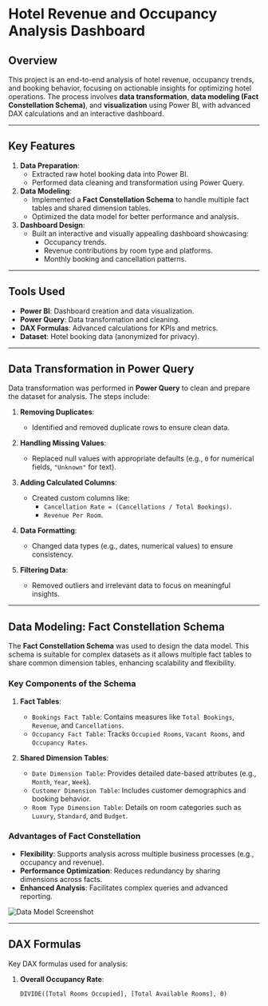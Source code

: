 # Hotel Revenue and Occupancy Analysis Dashboard

## Overview
This project is an end-to-end analysis of hotel revenue, occupancy trends, and booking behavior, focusing on actionable insights for optimizing hotel operations. The process involves **data transformation**, **data modeling (Fact Constellation Schema)**, and **visualization** using Power BI, with advanced DAX calculations and an interactive dashboard.

---

## Key Features
1. **Data Preparation**:
   - Extracted raw hotel booking data into Power BI.
   - Performed data cleaning and transformation using Power Query.
2. **Data Modeling**:
   - Implemented a **Fact Constellation Schema** to handle multiple fact tables and shared dimension tables.
   - Optimized the data model for better performance and analysis.
3. **Dashboard Design**:
   - Built an interactive and visually appealing dashboard showcasing:
     - Occupancy trends.
     - Revenue contributions by room type and platforms.
     - Monthly booking and cancellation patterns.

---

## Tools Used
- **Power BI**: Dashboard creation and data visualization.
- **Power Query**: Data transformation and cleaning.
- **DAX Formulas**: Advanced calculations for KPIs and metrics.
- **Dataset**: Hotel booking data (anonymized for privacy).

---

## Data Transformation in Power Query
Data transformation was performed in **Power Query** to clean and prepare the dataset for analysis. The steps include:

1. **Removing Duplicates**:
   - Identified and removed duplicate rows to ensure clean data.

2. **Handling Missing Values**:
   - Replaced null values with appropriate defaults (e.g., `0` for numerical fields, `"Unknown"` for text).

3. **Adding Calculated Columns**:
   - Created custom columns like:
     - `Cancellation Rate = (Cancellations / Total Bookings)`.
     - `Revenue Per Room`.

4. **Data Formatting**:
   - Changed data types (e.g., dates, numerical values) to ensure consistency.

5. **Filtering Data**:
   - Removed outliers and irrelevant data to focus on meaningful insights.

---

## Data Modeling: Fact Constellation Schema
The **Fact Constellation Schema** was used to design the data model. This schema is suitable for complex datasets as it allows multiple fact tables to share common dimension tables, enhancing scalability and flexibility.

### Key Components of the Schema
1. **Fact Tables**:
   - `Bookings Fact Table`: Contains measures like `Total Bookings`, `Revenue`, and `Cancellations`.
   - `Occupancy Fact Table`: Tracks `Occupied Rooms`, `Vacant Rooms`, and `Occupancy Rates`.

2. **Shared Dimension Tables**:
   - `Date Dimension Table`: Provides detailed date-based attributes (e.g., `Month`, `Year`, `Week`).
   - `Customer Dimension Table`: Includes customer demographics and booking behavior.
   - `Room Type Dimension Table`: Details on room categories such as `Luxury`, `Standard`, and `Budget`.

### Advantages of Fact Constellation
- **Flexibility**: Supports analysis across multiple business processes (e.g., occupancy and revenue).
- **Performance Optimization**: Reduces redundancy by sharing dimensions across facts.
- **Enhanced Analysis**: Facilitates complex queries and advanced reporting.

![Data Model Screenshot](screenshots/data_model.png)

---

## DAX Formulas
Key DAX formulas used for analysis:

1. **Overall Occupancy Rate**:
   ```DAX
   DIVIDE([Total Rooms Occupied], [Total Available Rooms], 0)
